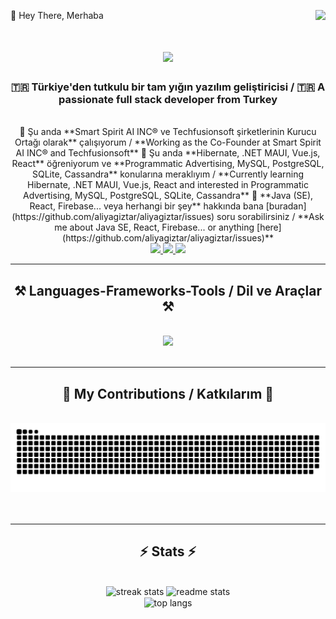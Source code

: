 👋 Hey There, Merhaba
<img align="right" src="https://visitor-badge.laobi.icu/badge?page_id=aliyagiztar.aliyagiztar" />
<h1 align="center">
    <img src="https://readme-typing-svg.herokuapp.com/?font=Righteous&size=35&center=true&vCenter=true&width=500&height=70&duration=4000&lines=Hi+There!+👋;+Merhaba!+👋;+I'm+Ali+Yağız+Tar!;+Ben+Ali+Yağız+Tar!;" />
</h1>
<h3 align="center">🇹🇷 Türkiye'den tutkulu bir tam yığın yazılım geliştiricisi / 🇹🇷 A passionate full stack developer from Turkey</h3>
<br/>
<div align="center">
 🔭 Şu anda **Smart Spirit AI INC® ve Techfusionsoft şirketlerinin Kurucu Ortağı olarak** çalışıyorum / **Working as the Co-Founder at Smart Spirit AI INC® and Techfusionsoft**
 🌱 Şu anda **Hibernate, .NET MAUI, Vue.js, React** öğreniyorum ve **Programmatic Advertising, MySQL, PostgreSQL, SQLite, Cassandra** konularına meraklıyım / **Currently learning Hibernate, .NET MAUI, Vue.js, React and interested in Programmatic Advertising, MySQL, PostgreSQL, SQLite, Cassandra**
 💬 **Java (SE), React, Firebase... veya herhangi bir şey** hakkında bana [buradan](https://github.com/aliyagiztar/aliyagiztar/issues) soru sorabilirsiniz / **Ask me about Java SE, React, Firebase... or anything [here](https://github.com/aliyagiztar/aliyagiztar/issues)**
</div>
<div align="center">
  <a href="mailto:aliyagiz.tar@gmail.com">
    <img src="https://img.shields.io/badge/Gmail-333333?style=for-the-badge&logo=gmail&logoColor=red" />
  </a>
  <a href="https://www.linkedin.com/in/aliyagiztar/" target="_blank">
    <img src="https://img.shields.io/badge/LinkedIn-0077B5?style=for-the-badge&logo=linkedin&logoColor=white" target="_blank" />
  </a>
  <a href="https://www.aliyagiztar.com/" target="_blank">
     <img src="https://img.shields.io/badge/Portfolio-FF5722?style=for-the-badge&logo=todoist&logoColor=white" target="_blank" />
  </a>
</div>
<hr/>
<h2 align="center">⚒️ Languages-Frameworks-Tools / Dil ve Araçlar ⚒️</h2>
<br/>
<div align="center">
    <img src="https://skillicons.dev/icons?i=java,javascript,csharp,nodejs,python,dotnet,react,html,css,mongodb,git,ml,mysql,postgres,sqlite,cassandra" />
</div>
<br/>
<hr/>
<div align="center">
  <h2>🐍 My Contributions / Katkılarım 🐍</h2>
  <br>
    <img alt="snake eating my contributions" src="https://raw.githubusercontent.com/salesp07/salesp07/output/github-contribution-grid-snake.svg" />
<br/><br/><br/>
</div>
<hr/>
<h2 align="center">⚡ Stats ⚡</h2>
<br/>
<div align=center>
  <img width=390 src="https://github-readme-streak-stats.herokuapp.com/?user=aliyagiztar&count_private=true&theme=react&border_radius=10" alt="streak stats"/>
  <img width=390 src="https://github-readme-stats.vercel.app/api?username=aliyagiztar&count_private=true&show_icons=true&theme=react&border_radius=10" alt="readme stats" />
  <br/>
  <img width=325 align="center" src="https://github-readme-stats.vercel.app/api/top-langs/?username=aliyagiztar&hide=HTML&langs_count=8&layout=compact&theme=react&border_radius=10&size_weight=0.5&count_weight=0.5" alt="top langs" />
</div>
<br/><br/>
